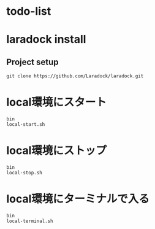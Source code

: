 # todo-list
# laradock install

## Project setup
```
git clone https://github.com/Laradock/laradock.git
```


# local環境にスタート
```
bin
local-start.sh
```

# local環境にストップ
```
bin
local-stop.sh
```


# local環境にターミナルで入る
```
bin
local-terminal.sh
```
